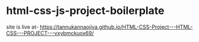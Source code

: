 # html-css-js-project-boilerplate
site is live at- https://tannukannaojiya.github.io/HTML-CSS-Project---HTML-CSS---PROJECT---vxybmckuox69/
